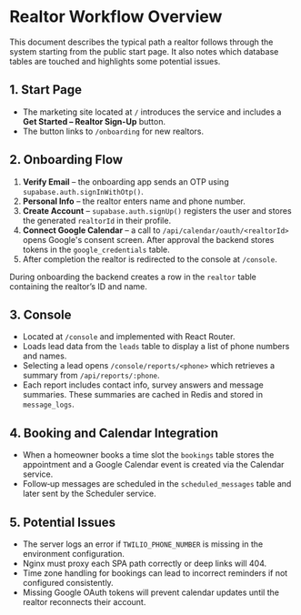 # Realtor Workflow Overview

This document describes the typical path a realtor follows through the system starting from the public start page. It also notes which database tables are touched and highlights some potential issues.

## 1. Start Page
- The marketing site located at `/` introduces the service and includes a **Get Started – Realtor Sign-Up** button.
- The button links to `/onboarding` for new realtors.

## 2. Onboarding Flow
1. **Verify Email** – the onboarding app sends an OTP using `supabase.auth.signInWithOtp()`.
2. **Personal Info** – the realtor enters name and phone number.
3. **Create Account** – `supabase.auth.signUp()` registers the user and stores the generated `realtorId` in their profile.
4. **Connect Google Calendar** – a call to `/api/calendar/oauth/<realtorId>` opens Google's consent screen. After approval the backend stores tokens in the `google_credentials` table.
5. After completion the realtor is redirected to the console at `/console`.

During onboarding the backend creates a row in the `realtor` table containing the realtor’s ID and name.

## 3. Console
- Located at `/console` and implemented with React Router.
- Loads lead data from the `leads` table to display a list of phone numbers and names.
- Selecting a lead opens `/console/reports/<phone>` which retrieves a summary from `/api/reports/:phone`.
- Each report includes contact info, survey answers and message summaries. These summaries are cached in Redis and stored in `message_logs`.

## 4. Booking and Calendar Integration
- When a homeowner books a time slot the `bookings` table stores the appointment and a Google Calendar event is created via the Calendar service.
- Follow‑up messages are scheduled in the `scheduled_messages` table and later sent by the Scheduler service.

## 5. Potential Issues
- The server logs an error if `TWILIO_PHONE_NUMBER` is missing in the environment configuration.
- Nginx must proxy each SPA path correctly or deep links will 404.
- Time zone handling for bookings can lead to incorrect reminders if not configured consistently.
- Missing Google OAuth tokens will prevent calendar updates until the realtor reconnects their account.

